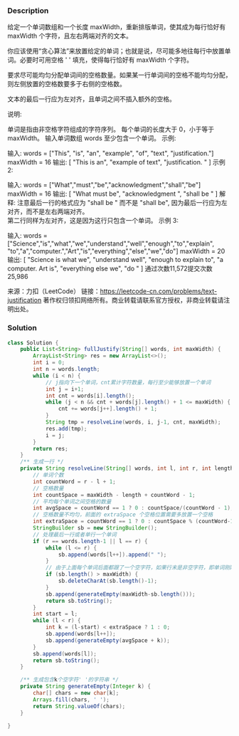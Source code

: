 ### Description

给定一个单词数组和一个长度 maxWidth，重新排版单词，使其成为每行恰好有 maxWidth 个字符，且左右两端对齐的文本。

你应该使用“贪心算法”来放置给定的单词；也就是说，尽可能多地往每行中放置单词。必要时可用空格 ' ' 填充，使得每行恰好有 maxWidth 个字符。

要求尽可能均匀分配单词间的空格数量。如果某一行单词间的空格不能均匀分配，则左侧放置的空格数要多于右侧的空格数。

文本的最后一行应为左对齐，且单词之间不插入额外的空格。

说明:

单词是指由非空格字符组成的字符序列。
每个单词的长度大于 0，小于等于 maxWidth。
输入单词数组 words 至少包含一个单词。
示例:

输入:
words = ["This", "is", "an", "example", "of", "text", "justification."]
maxWidth = 16
输出:
[
   "This    is    an",
   "example  of text",
   "justification.  "
]
示例 2:

输入:
words = ["What","must","be","acknowledgment","shall","be"]
maxWidth = 16
输出:
[
  "What   must   be",
  "acknowledgment  ",
  "shall be        "
]
解释: 注意最后一行的格式应为 "shall be    " 而不是 "shall     be",
     因为最后一行应为左对齐，而不是左右两端对齐。       
     第二行同样为左对齐，这是因为这行只包含一个单词。
示例 3:

输入:
words = ["Science","is","what","we","understand","well","enough","to","explain",
         "to","a","computer.","Art","is","everything","else","we","do"]
maxWidth = 20
输出:
[
  "Science  is  what we",
  "understand      well",
  "enough to explain to",
  "a  computer.  Art is",
  "everything  else  we",
  "do                  "
]
通过次数11,572提交次数25,986

来源：力扣（LeetCode）
链接：https://leetcode-cn.com/problems/text-justification
著作权归领扣网络所有。商业转载请联系官方授权，非商业转载请注明出处。

### Solution
```java
class Solution {
    public List<String> fullJustify(String[] words, int maxWidth) {
        ArrayList<String> res = new ArrayList<>();
        int i = 0;
        int n = words.length;
        while (i < n) {
            // j指向下一个单词，cnt累计字符数量，每行至少能够放置一个单词
            int j = i+1;
            int cnt = words[i].length();
            while (j < n && cnt + words[j].length() + 1 <= maxWidth) {
                cnt += words[j++].length() + 1;
            }
            String tmp = resolveLine(words, i, j-1, cnt, maxWidth);
            res.add(tmp);
            i = j;
        }
        return res;
    }
	/** 生成一行 */
    private String resolveLine(String[] words, int l, int r, int length, int maxWidth) {
        // 单词个数
        int countWord = r - l + 1;
        // 空格数量
        int countSpace = maxWidth - length + countWord - 1;
        // 平均每个单词之间空格的数量
        int avgSpace = countWord == 1 ? 0 : countSpace/(countWord - 1);
        // 空格数量不均匀，前面的 extraSpace 个空格位置需要多放置一个空格
        int extraSpace = countWord == 1 ? 0 : countSpace % (countWord-1);
        StringBuilder sb = new StringBuilder();
        // 处理最后一行或者单行一个单词
        if (r == words.length-1 || l == r) {
            while (l <= r) {
                sb.append(words[l++]).append(" ");
            }
            // 由于上面每个单词后面都跟了一个空字符，如果行末是非空字符，即单词刚刚好，那么我们就多添加了一个空字符，需要删除
            if (sb.length() > maxWidth) {
                sb.deleteCharAt(sb.length()-1);
            }
            sb.append(generateEmpty(maxWidth-sb.length()));
            return sb.toString();
        }
        int start = l;
        while (l < r) {
            int k = (l-start) < extraSpace ? 1 : 0;
            sb.append(words[l++]);
            sb.append(generateEmpty(avgSpace + k));
        }
        sb.append(words[l]);
        return sb.toString();
    }

    /** 生成包含k个空字符' '的字符串 */
    private String generateEmpty(Integer k) {
        char[] chars = new char[k];
        Arrays.fill(chars, ' ');
        return String.valueOf(chars);
    }

}
```

